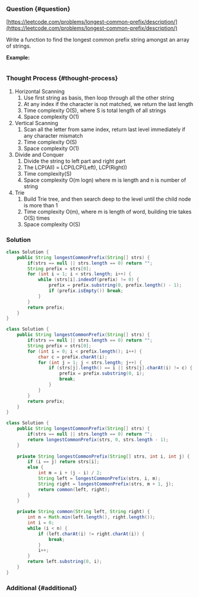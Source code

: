 ### Question {#question}

[https://leetcode.com/problems/longest-common-prefix/description/](https://leetcode.com/problems/longest-common-prefix/description/)

Write a function to find the longest common prefix string amongst an array of strings.

**Example:**

```

```

### Thought Process {#thought-process}

1. Horizontal Scanning
   1. Use first string as basis, then loop through all the other string
   2. At any index if the character is not matched, we return the last length
   3. Time complexity O\(S\), where S is total length of all strings
   4. Space complexity O\(1\)
2. Vertical Scanning
   1. Scan all the letter from same index, return last level immediately if any character mismatch
   2. Time complexity O\(S\)
   3. Space complexity O\(1\)
3. Divide and Conquer
   1. Divide the string to left part and right part
   2. The LCP\(All\) = LCP\(LCP\(Left\), LCP\(Right\)\)
   3. Time complexity\(S\)
   4. Space complexity O\(m logn\) where m is length and n is number of string
4. Trie
   1. Build Trie tree, and then search deep to the level until the child node is more than 1
   2. Time complexity O\(m\), where m is length of word, building trie takes O\(S\) times
   3. Space complexity O\(S\)

### Solution

```java
class Solution {    
    public String longestCommonPrefix(String[] strs) {
        if(strs == null || strs.length == 0) return "";
        String prefix = strs[0];
        for (int i = 1; i < strs.length; i++) {
            while (strs[i].indexOf(prefix) != 0) {
                prefix = prefix.substring(0, prefix.length() - 1);
                if (prefix.isEmpty()) break;
            }
        }
        return prefix;
    }
}
```

```java
class Solution {    
    public String longestCommonPrefix(String[] strs) {
        if(strs == null || strs.length == 0) return "";
        String prefix = strs[0];
        for (int i = 0; i < prefix.length(); i++) {
            char c = prefix.charAt(i);
            for (int j = 1; j < strs.length; j++) {
                if (strs[j].length() == i || strs[j].charAt(i) != c) {
                    prefix = prefix.substring(0, i);
                    break;
                }
            }
        }
        return prefix;
    }
}
```

```java
class Solution {    
    public String longestCommonPrefix(String[] strs) {
        if(strs == null || strs.length == 0) return "";
        return longestCommonPrefix(strs, 0, strs.length - 1);
    }
    
    private String longestCommonPrefix(String[] strs, int i, int j) {
        if (i == j) return strs[i];
        else {
            int m = i + (j - i) / 2;
            String left = longestCommonPrefix(strs, i, m);
            String right = longestCommonPrefix(strs, m + 1, j);
            return common(left, right);
        }
    }
    
    private String common(String left, String right) {
        int n = Math.min(left.length(), right.length());
        int i = 0;
        while (i < n) {
            if (left.charAt(i) != right.charAt(i)) {
                break;
            }
            i++;
        }
        return left.substring(0, i);
    }
}
```

### Additional {#additional}



